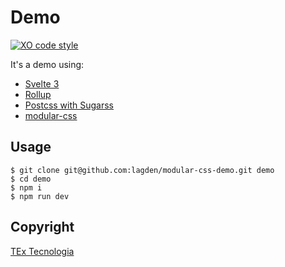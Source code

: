 # Demo

[![XO code style][xo-img]][xo]

[xo-img]:        https://img.shields.io/badge/code_style-XO-5ed9c7.svg
[xo]:            https://github.com/sindresorhus/xo


It's a demo using:

- [Svelte 3](https://svelte.dev/)
- [Rollup](https://rollupjs.org/)
- [Postcss with Sugarss](https://github.com/postcss/sugarss)
- [modular-css](https://m-css.com/)


## Usage

```
$ git clone git@github.com:lagden/modular-css-demo.git demo
$ cd demo
$ npm i
$ npm run dev
```

## Copyright

[TEx Tecnologia](https://www.textecnologia.com.br/)
